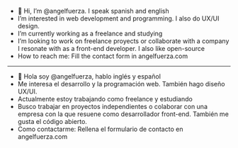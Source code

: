 - 👋 Hi, I’m @angelfuerza. I speak spanish and english
-  I’m interested in web development and programming. I also do UX/UI design.
-  I’m currently working as a freelance and studying
-  I’m looking to work on freelance proyects or collaborate with a company I resonate with as a front-end developer. I also like open-source 
- How to reach me: Fill the contact form in angelfuerza.com  

-------------------------------------------------------------------------------------------------------------------------------------------------

- 👋 Hola soy @angelfuerza, hablo inglés y español
- Me interesa el desarrollo y la programación web. También hago diseño UX/UI.
- Actualmente estoy trabajando como freelance y estudiando
- Busco trabajar en proyectos independientes o colaborar con una empresa con la que resuene como desarrollador front-end. También me gusta el código abierto.
- Como contactarme: Rellena el formulario de contacto en angelfuerza.com
